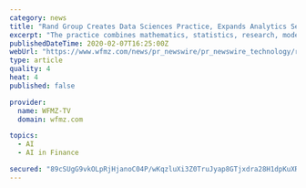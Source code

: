 ```yaml
---
category: news
title: "Rand Group Creates Data Sciences Practice, Expands Analytics Services"
excerpt: "The practice combines mathematics, statistics, research, modeling, software engineering, database development and business acumen knowledge to deliver reporting, analytics, machine learning, and artificial intelligence ... to Rand Group and have overseen analytics products and services used by 14,000+ companies and 200,000+ users."
publishedDateTime: 2020-02-07T16:25:00Z
webUrl: "https://www.wfmz.com/news/pr_newswire/pr_newswire_technology/rand-group-creates-data-sciences-practice-expands-analytics-services/article_f7a1ea13-fb46-5aa6-b4cc-cf63eb20c723.html"
type: article
quality: 4
heat: 4
published: false

provider:
  name: WFMZ-TV
  domain: wfmz.com

topics:
  - AI
  - AI in Finance

secured: "89cSUgG9vkOLpRjHjanoC04P/wKqzluXi3Z0TruJyap8GTjxdra28H1dpKuXRPCCMuLx7QwCmExdBBp/1ftn5qdZcxs0lak0qg6lSDyBi95yeKkY1/PGxKgEvlc6M9uC2IkLWfdLNBDNGIvcGb6i+nafVQYaHNReSHoMTEvutu6j6+QSMoZT8B8OMgnM3IAqFZ2LFXjQWSkk2AZB1ZIuY6JTf2JR3lIL9LM8pIa5RAu+fW5wI8i/VA/Nv5gg/XT4LG2IURtBDqXNqXzm+cMY9yP/jCut0DuJxPCQeDd9N8qaxE3nmOr1/mvFD+K/4z7UanjPQAHXMzOunmSRxPNMToatOn7laGuAvjWaLKMhE0/ukktOUoBBSLTfKoOXziKzvRHMlG0T+9J9OFvt7YSiD2FnEQayDs02Ly+Q+BPRpM65lybLFUAgT3VlSMj6lcUr90sBo6dbFm1+KpnYomH66X7Mlu4yR+EpupEYRvJGbuI=;kqc2IHEwRq6Qt65qHu9G1w=="
---
```


